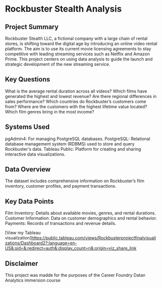 # Rockbuster Stealth Analysis
## Project Summary 
Rockbuster Stealth LLC, a fictional company with a large chain of rental stores, is shifting toward the digital age by introducing an online video rental platform. The aim is to use its current movie licensing agreements to stay competitive with leading streaming services such as Netflix and Amazon Prime. This project centers on using data analysis to guide the launch and strategic development of the new streaming service.

## Key Questions 
What is the average rental duration across all videos?
Which films have generated the highest and lowest revenue?
Are there regional differences in sales performance?
Which countries do Rockbuster’s customers come from?
Where are the customers with the highest lifetime value located?
Which film genres bring in the most income?

## Systems Used 
pgAdmin4: For managing PostgreSQL databases.
PostgreSQL: Relational database management system (RDBMS) used to store and query Rockbuster's data.
Tableau Public: Platform for creating and sharing interactive data visualizations.

## Data Overview 
The dataset includes comprehensive information on Rockbuster’s film inventory, customer profiles, and payment transactions.

## Key Data Points 
Film Inventory: Details about available movies, genres, and rental durations.
Customer Information: Data on customer demographics and rental behavior.
Payments: Records of transactions and revenue details.

[View my Tableau visualization]https://public.tableau.com/views/Rockbusterprojectfinalvisualizations/Dashboard2?:language=en-US&:sid=&:redirect=auth&:display_count=n&:origin=viz_share_link

## Disclaimer 
This project was madde for the purposes of the Career Foundry Datan Analytics immersion course 

